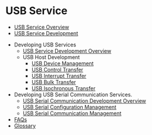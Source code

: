 # USB Service<!--usb-->

<!--Del-->
- [USB Service Overview](usb-overview.md)
- [USB Service Development](usb-guidelines.md)
<!--DelEnd-->
- Developing USB Services<!--usb-dev-->
  - [USB Service Development Overview](usbManager/usbHost-overview.md)
  - USB Host Development<!--usb-host-dev-->
    - [USB Device Management](usbManager/usbHost/deviceManager.md)
    - [USB Control Transfer](usbManager/usbHost/controlTransfer.md)
    - [USB Interrupt Transfer](usbManager/usbHost/interruptTransfer.md)
    - [USB Bulk Transfer](usbManager/usbHost/bulkTransfer.md)
    - [USB Isochronous Transfer](usbManager/usbHost/isochronousTransfer.md)
- Developing USB Serial Communication Services<!--usb-serial-dev-->.
  - [USB Serial Communication Development Overview](usbSerial/usbSerial-overview.md)
  - [USB Serial Configuration Management](usbSerial/usbSerial-configuration.md)
  - [USB Serial Communication Management](usbSerial/usbSerial-communication.md)
- [FAQs](faqs-usb.md)
- [Glossary](usb-glossary.md)
